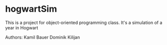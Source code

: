 # hogwartSim
This is a project for object-oriented programming class. It's a simulation of a year in Hogwart

Authors:
Kamil Bauer
Dominik Kilijan
